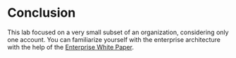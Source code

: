 # Conclusion

This lab focused on a very small subset of an organization, considering only one account. You can familiarize yourself with the enterprise architecture with the help of the [Enterprise White Paper](https://cloud.ibm.com/docs/enterprise-account-architecture?topic=enterprise-account-architecture-account-structure).
